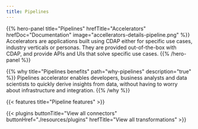 ```yaml
---
title: Pipelines
---
```


{{% hero-panel title="Pipelines" hrefTitle="Accelerators" hrefDoc="Documentation" image="accellerators-details-pipeline.png" %}}
Accelerators are applications built using CDAP either for specific use cases, industry verticals or personas.
They are provided out-of-the-box with CDAP, and provide APIs and UIs that solve specific use cases.
{{% /hero-panel %}}

{{% why title="Pipelines benefits" path="why-pipelines" description="true" %}}
Pipelines accelerator enables developers, business analysts and data scientists to quickly derive insights from data,
without having to worry about infrastructure and integration.
{{% /why %}}

{{< features title="Pipeline features" >}}

{{< plugins buttonTitle="View all connectors" buttonHref="./resources/plugins" hrefTitle="View all transformations" >}}
